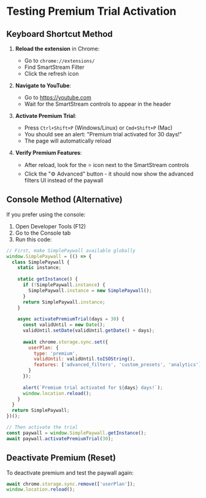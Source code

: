 # Testing Premium Trial Activation

## Keyboard Shortcut Method

1. **Reload the extension** in Chrome:
   - Go to `chrome://extensions/`
   - Find SmartStream Filter
   - Click the refresh icon

2. **Navigate to YouTube**:
   - Go to https://youtube.com
   - Wait for the SmartStream controls to appear in the header

3. **Activate Premium Trial**:
   - Press `Ctrl+Shift+P` (Windows/Linux) or `Cmd+Shift+P` (Mac)
   - You should see an alert: "Premium trial activated for 30 days!"
   - The page will automatically reload

4. **Verify Premium Features**:
   - After reload, look for the ⭐ icon next to the SmartStream controls
   - Click the "⚙️ Advanced" button - it should now show the advanced filters UI instead of the paywall

## Console Method (Alternative)

If you prefer using the console:

1. Open Developer Tools (F12)
2. Go to the Console tab
3. Run this code:
```javascript
// First, make SimplePaywall available globally
window.SimplePaywall = (() => {
  class SimplePaywall {
    static instance;
    
    static getInstance() {
      if (!SimplePaywall.instance) {
        SimplePaywall.instance = new SimplePaywall();
      }
      return SimplePaywall.instance;
    }
    
    async activatePremiumTrial(days = 30) {
      const validUntil = new Date();
      validUntil.setDate(validUntil.getDate() + days);
      
      await chrome.storage.sync.set({
        userPlan: {
          type: 'premium',
          validUntil: validUntil.toISOString(),
          features: ['advanced_filters', 'custom_presets', 'analytics']
        }
      });
      
      alert(`Premium trial activated for ${days} days!`);
      window.location.reload();
    }
  }
  return SimplePaywall;
})();

// Then activate the trial
const paywall = window.SimplePaywall.getInstance();
await paywall.activatePremiumTrial(30);
```

## Deactivate Premium (Reset)

To deactivate premium and test the paywall again:

```javascript
await chrome.storage.sync.remove(['userPlan']);
window.location.reload();
```